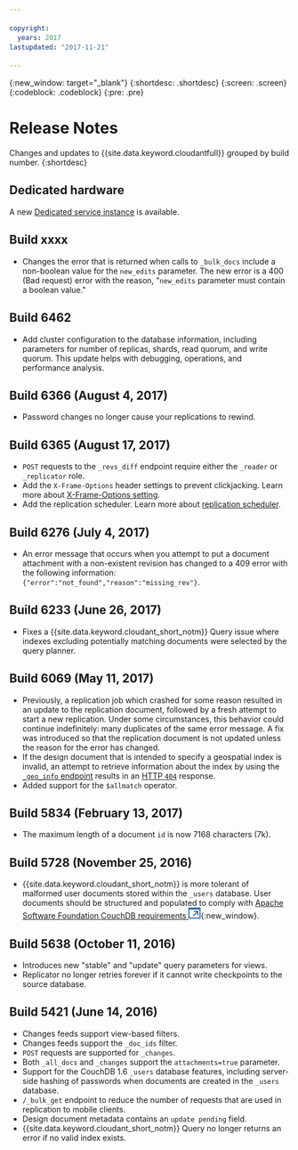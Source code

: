 ```yaml
---

copyright:
  years: 2017
lastupdated: "2017-11-21"

---
```


{:new_window: target="_blank"}
{:shortdesc: .shortdesc}
{:screen: .screen}
{:codeblock: .codeblock}
{:pre: .pre}

<!-- Acrolinx: 2017-07-12 -->

# Release Notes

Changes and updates to {{site.data.keyword.cloudantfull}} grouped by build number. 
{:shortdesc}

## Dedicated hardware

A new [Dedicated service instance](../offerings/bluemix.html#dedicated-plan) is available.

## Build xxxx

- Changes the error that is returned when calls to `_bulk_docs` include a non-boolean value for 
the `new_edits` parameter. The new error is a 400 (Bad request) error with the reason, "`new_edits` 
parameter must contain a boolean value." 

## Build 6462

-   Add cluster configuration to the database information, including parameters for number of replicas, shards, 
read quorum, and write quorum. This update helps with debugging, operations, and performance analysis.

## Build 6366 (August 4, 2017) 

- Password changes no longer cause your replications to rewind.

## Build 6365 (August 17, 2017)

- `POST` requests to the `_revs_diff` endpoint require either the `_reader` or `_replicator` role.
- Add the `X-Frame-Options` header settings to prevent clickjacking. Learn more about [X-Frame-Options setting](/docs/services/Cloudant/release_info/deprecations.html#x-frame-options-setting).
- Add the replication scheduler. Learn more about [replication scheduler](/docs/services/Cloudant/api/advanced_replication.html#the-replication-scheduler).   

## Build 6276 (July 4, 2017)

- An error message that occurs when you attempt to put a document attachment with a non-existent revision has changed 
to a 409 error with the following information: `{"error":"not_found","reason":"missing_rev"}`.

## Build 6233 (June 26, 2017) 

- Fixes a {{site.data.keyword.cloudant_short_notm}} Query issue where indexes excluding potentially matching documents were selected by the query planner.

## Build 6069 (May 11, 2017)

- Previously, a replication job which crashed for some reason resulted in an update to the replication document,
  followed by a fresh attempt to start a new replication.
  Under some circumstances,
  this behavior could continue indefinitely: many duplicates of the same error message.
  A fix was introduced so that the replication document is not updated unless the reason for the error has changed.
- If the design document that is intended to specify a geospatial index is invalid,
  an attempt to retrieve information about the index by using
  the [`_geo_info` endpoint](../api/cloudant-geo.html#obtaining-information-about-a-cloudant-geo-index)
  results in an [HTTP `404`](../api/http.html#404) response.
- Added support for the `$allmatch` operator.

## Build 5834 (February 13, 2017)

- The maximum length of a document `id` is now 7168 characters (7k).

## Build 5728 (November 25, 2016)

- {{site.data.keyword.cloudant_short_notm}} is more tolerant of malformed user documents stored within the `_users` database.
  User documents should be structured and populated to comply with
  [Apache Software Foundation CouchDB requirements ![External link icon](../images/launch-glyph.svg "External link icon")](http://docs.couchdb.org/en/2.0.0/intro/security.html#users-documents){:new_window}.

## Build 5638 (October 11, 2016)

-   Introduces new "stable" and "update" query parameters for views.
-   Replicator no longer retries forever if it cannot write checkpoints to the source database.

## Build 5421 (June 14, 2016)

-	Changes feeds support view-based filters.
-	Changes feeds support the `_doc_ids` filter.
-	`POST` requests are supported for `_changes`.
-	Both `_all_docs` and `_changes` support the `attachments=true` parameter.
-	Support for the CouchDB 1.6 `_users` database features, including server-side hashing of passwords when documents are created in the `_users` database.
-	`/_bulk_get` endpoint to reduce the number of requests that are used in replication to mobile clients.
-	Design document metadata contains an `update pending` field.
-	{{site.data.keyword.cloudant_short_notm}} Query no longer returns an error if no valid index exists.


